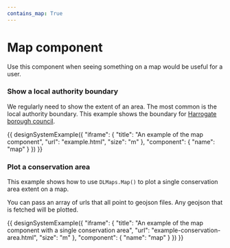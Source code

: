 ```yaml
---
contains_map: True
---
```

# Map component

Use this component when seeing something on a map would be useful for a user.

### Show a local authority boundary

We regularly need to show the extent of an area. The most common is the local authority boundary. This example shows the boundary for [Harrogate borough council](https://digital-land.github.io/organisation/local-authority-eng/HAG/).

{{ designSystemExample({
"iframe": {
    "title": "An example of the map component",
    "url": "example.html",
    "size": "m"
},
"component": {
    "name": "map"
}
}) }}

### Plot a conservation area

This example shows how to use `DLMaps.Map()` to plot a single conservation area extent on a map.

You can pass an array of urls that all point to geojson files. Any geojson that is fetched will be plotted.

{{ designSystemExample({
"iframe": {
    "title": "An example of the map component with a single conservation area",
    "url": "example-conservation-area.html",
    "size": "m"
},
"component": {
    "name": "map"
}
}) }}
